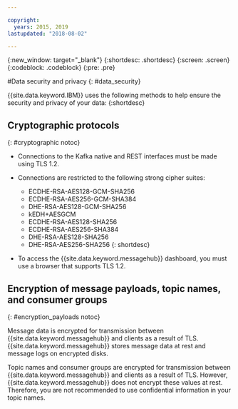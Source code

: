 ```yaml
---

copyright:
  years: 2015, 2019
lastupdated: "2018-08-02"

---
```


{:new_window: target="_blank"}
{:shortdesc: .shortdesc}
{:screen: .screen}
{:codeblock: .codeblock}
{:pre: .pre}


#Data security and privacy
{: #data_security}


{{site.data.keyword.IBM}} uses the following methods to help ensure the security and
privacy of your data:
{:shortdesc}

## Cryptographic protocols
{: #cryptographic notoc}


*  Connections to the Kafka native and REST interfaces must be
   made using TLS 1.2.
*  Connections are restricted to the following strong cipher
   suites:

      * ECDHE-RSA-AES128-GCM-SHA256
      * ECDHE-RSA-AES256-GCM-SHA384
      * DHE-RSA-AES128-GCM-SHA256
      * kEDH+AESGCM
      * ECDHE-RSA-AES128-SHA256
      * ECDHE-RSA-AES256-SHA384
      * DHE-RSA-AES128-SHA256
      * DHE-RSA-AES256-SHA256
{: shortdesc}


*  To access the {{site.data.keyword.messagehub}} dashboard, you must use a browser
   that supports TLS 1.2.
   
## Encryption of message payloads, topic names, and consumer groups
{: #encryption_payloads notoc}

Message data is encrypted for transmission between {{site.data.keyword.messagehub}}
and clients as a result of TLS. {{site.data.keyword.messagehub}} stores message data
at rest and message logs on encrypted disks.

Topic names and consumer groups are encrypted for transmission between 
{{site.data.keyword.messagehub}} and clients as a result of TLS. However, 
{{site.data.keyword.messagehub}} does not encrypt these values at rest. Therefore, you are not recommended to use confidential information in your topic names.



